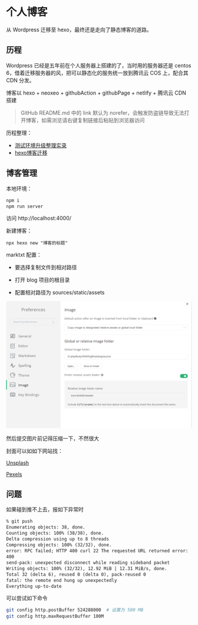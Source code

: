 # 个人博客

从 Wordpress 迁移至 hexo，最终还是走向了静态博客的道路。

## 历程

Wordpress 已经是五年前在个人服务器上搭建的了，当时用的服务器还是 centos 6，借着迁移服务器的风，把可以静态化的服务统一放到腾讯云 COS 上，配合其 CDN 分发。

博客以 hexo + neoxeo + githubAction + githubPage + netlify + 腾讯云 CDN 搭建

> GitHub README.md 中的 link 默认为 norefer，会触发防盗链导致无法打开博客，如需浏览请右键复制链接后粘贴到浏览器访问

历程整理：

- [测试环境升级整理实录](https://blog.wj2015.com/2022/05/11/%E6%B5%8B%E8%AF%95%E7%8E%AF%E5%A2%83%E5%8D%87%E7%BA%A7%E6%95%B4%E7%90%86%E5%AE%9E%E5%BD%95/)
- [hexo博客迁移](https://blog.wj2015.com/2022/05/08/hexo%E5%8D%9A%E5%AE%A2%E8%BF%81%E7%A7%BB/)

## 博客管理

本地环境：

```shell
npm i
npm run server
```
访问 http://localhost:4000/

新建博客：

```shell
npx hexo new "博客的标题"
```

marktxt 配置：

- 要选择复制文件到相对路径

- 打开 blog 项目的根目录

- 配置相对路径为 sources/static/assets

![](source/static/assets/2023-02-20-23-29-08-image.png)

然后提交图片前记得压缩一下，不然很大

封面可以如如下网站找：

[Unsplash](https://unsplash.com/s/photos/cc0)

[Pexels](https://www.pexels.com/zh-cn/)

## 问题

如果碰到推不上去，报如下异常时

```
% git push
Enumerating objects: 38, done.
Counting objects: 100% (38/38), done.
Delta compression using up to 8 threads
Compressing objects: 100% (32/32), done.
error: RPC failed; HTTP 400 curl 22 The requested URL returned error: 400
send-pack: unexpected disconnect while reading sideband packet
Writing objects: 100% (32/32), 12.92 MiB | 12.31 MiB/s, done.
Total 32 (delta 6), reused 0 (delta 0), pack-reused 0
fatal: the remote end hung up unexpectedly
Everything up-to-date
```

可以尝试如下命令

```bash
git config http.postBuffer 524288000  # 设置为 500 MB
git config http.maxRequestBuffer 100M
```